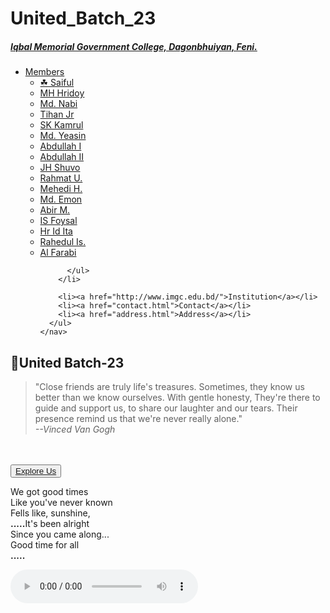 # United_Batch_23
<!DOCTYPE html>
<html>

<head>
  <meta charset="UTF-8">
  <meta name="viewport" content="width=device-width, initial-scale=1">
  <meta name="author" content="Al Farabi">
  <link rel="stylesheet" href="home.css">
  <link >
  <title>United Batch-23</title>
</head>
<body>
  
  <div class="ttl">
    <h5><a href="https://www.facebook.com/imc.feni">Iqbal Memorial Government College, Dagonbhuiyan, Feni.</a></h5>
  </div>
  
  <div class="hero">
    <nav>
      <ul>
        <li>
          <a href="#">Members</a>
          <ul class="dropdown">
            <li class="saif"><a href="https://www.facebook.com/profile.php?id=100080802955751">☘ Saiful</a></li>
            <li><a href="https://www.facebook.com/mh.hridoy.94695459">MH Hridoy</a></li>
            <li><a href="https://www.facebook.com/profile.php?id=100049746700265">Md. Nabi</a></li>
            <li><a href="https://www.facebook.com/profile.php?id=100031388405802">Tihan Jr</a></li>
            <li><a href="https://www.facebook.com/ZiquBro">SK Kamrul</a></li>
            <li><a href="https://www.facebook.com/profile.php?id=100063942330856">Md. Yeasin</a></li>
            <li><a href="https://www.facebook.com/profile.php?id=100058768032130&mibextid=ZbWKwL">Abdullah I</a></li>
            <li><a href="https://www.facebook.com/abdullahalmamun8963">Abdullah II</a></li>
            <li><a href="https://www.facebook.com/profile.php?id=100058912873988">JH Shuvo</a></li>
            <li><a href="https://www.facebook.com/profile.php?id=100069204822703">Rahmat U.</a></li>
            <li><a href="tel:+880 1754503862">Mehedi H.</a></li>
            <li><a href="https://www.facebook.com/profile.php?id=100083316881194">Md. Emon</a></li>
            <li><a href="https://www.facebook.com/abirhassanal.mahmud">Abir M.</a></li>
            <li><a href="https://www.facebook.com/irfanahmmed.foysal">IS Foysal</a></li>
            <li><a href="https://www.facebook.com/profile.php?id=100080196506108">Hr Id Ita</li>
            <li><a href="https://www.facebook.com/Rahedul10">Rahedul Is.</a></li>
            <li><a href="https://www.facebook.com/alfarabiiiiiiiiiii">Al Farabi</a></li>
            
          </ul>
        </li>
        
        <li><a href="http://www.imgc.edu.bd/">Institution</a></li>
        <li><a href="contact.html">Contact</a></li>
        <li><a href="address.html">Address</a></li>
      </ul>
    </nav>
  </div>
  
  <div class="hd">
    <h2>💠United Batch-23</h2>
    <blockquote>"Close friends are truly life's treasures. Sometimes, they know us better than we know ourselves. With gentle honesty, They're there to guide and support us, to share our laughter and our tears. Their presence remind us that we're never really alone."<br><i>--Vinced Van Gogh</i></blockquote>
  </div><br><br>
  
  <div class="btn">
    <button><a href="https://facebook.com/groups/692038569266509/">Explore Us</a></button>
  </div>
  
  <p>We got good times<br>Like you've never known<br>Fells like, sunshine,<br><b>.....</b>It's been alright<br>Since you came along...<br>Good time for all<br><b>.....</b></p>
  
  <div class="song">
    <audio controls>
       <source src="images/Elderbrook - Good Times (Lyric_ Lyric Video)(360P).mp3" type="audio/mpeg">
    </audio>
 </div>

</body>
</html>

